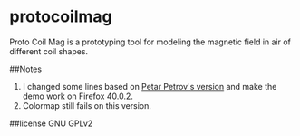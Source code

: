 protocoilmag
============

Proto Coil Mag is a prototyping tool for modeling the magnetic field in air of different coil shapes.

##Notes
1. I changed some lines based on [Petar Petrov's version](https://github.com/pip010/protocoilmag)
and make the demo work on Firefox 40.0.2.
2. Colormap still fails on this version.

##license
GNU GPLv2
